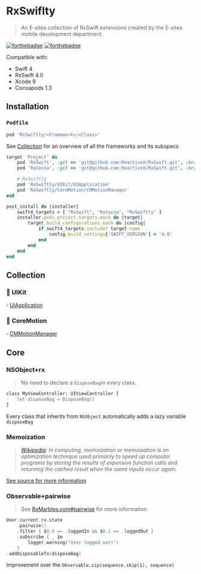 # RxSwiflty
> An E-sites collection of RxSwift extensions created by the E-sites mobile development department.

[![forthebadge](http://forthebadge.com/images/badges/made-with-swift.svg)](http://forthebadge.com) [![forthebadge](http://forthebadge.com/images/badges/fuck-it-ship-it.svg)](http://forthebadge.com)

Compatible with:

- Swift 4
- RxSwift 4.0
- Xcode 9
- Cocoapods 1.3

## Installation
### `Podfile`
```ruby
pod 'RxSwiftly/<Framework>/<Class>'
```

See [Collection](#collection) for an overview of all the frameworks and its subspecs

```ruby
target 'Project' do
    pod 'RxSwift', :git => 'git@github.com:ReactiveX/RxSwift.git', :branch => 'swift4.0'
    pod 'RxCocoa', :git => 'git@github.com:ReactiveX/RxSwift.git', :branch => 'swift4.0'

    # RxSwiftly
    pod 'RxSwiftly/UIKit/UIApplication'
    pod 'RxSwiftly/CoreMotion/CMMotionManager'
end

post_install do |installer|
    swift4_targets = [ "RxSwift", "RxCocoa", "RxSwiftly" ]
    installer.pods_project.targets.each do |target|
        target.build_configurations.each do |config|
            if swift4_targets.include? target.name
                config.build_settings['SWIFT_VERSION'] = '4.0'
            end
        end
    end
end

```

## Collection

### 🎨 UIKit
▫️ [UIApplication](Source/UIKit/UIApplication/)

### 🏇 CoreMotion
▫️ [CMMotionManager](Source/CoreMotion/CMMotionManager/)

## Core

### NSObject+rx
> No need to declare a `DisposeBag`in every class.
 
```diff
class MyViewController: UIViewController {
-	let disposeBag = DisposeBag()
}
```

Every class that inherits from `NSObject` automatically adds a lazy variable `disposeBag`

### Memoization

> _[Wikipedia](https://en.wikipedia.org/wiki/Memoization): In computing, memoization or memoisation is an optimization technique used primarily to speed up computer programs by storing the results of expensive function calls and returning the cached result when the same inputs occur again._

[See source for more information](Source/Core/Memoization.swift)

### Observable+pairwise
> See [RxMarbles.com#pairwise](http://rxmarbles.com/#pairwise) for more information
 
```swift
User.current.rx.state
    .pairwise()
    .filter { $0.0 == .loggedIn && $0.1 == .loggedOut }
    .subscribe { _ in
        logger.warning("User logged out!")
    }
.addDisposableTo(disposeBag)
```

Improvement over the `Observable.zip(sequence.skip(1), sequence)`